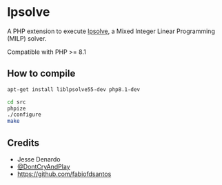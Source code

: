 # lpsolve

A PHP extension to execute [lpsolve](https://sourceforge.net/projects/lpsolve/), a Mixed Integer Linear Programming (MILP) solver.

Compatible with PHP >= 8.1


## How to compile

```bash
apt-get install liblpsolve55-dev php8.1-dev

cd src
phpize
./configure
make
```

## Credits

- Jesse Denardo
- [@DontCryAndPlay](https://github.com/DontCryAndPlay)
- https://github.com/fabiofdsantos
